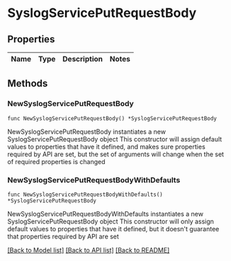 # SyslogServicePutRequestBody

## Properties

Name | Type | Description | Notes
------------ | ------------- | ------------- | -------------

## Methods

### NewSyslogServicePutRequestBody

`func NewSyslogServicePutRequestBody() *SyslogServicePutRequestBody`

NewSyslogServicePutRequestBody instantiates a new SyslogServicePutRequestBody object
This constructor will assign default values to properties that have it defined,
and makes sure properties required by API are set, but the set of arguments
will change when the set of required properties is changed

### NewSyslogServicePutRequestBodyWithDefaults

`func NewSyslogServicePutRequestBodyWithDefaults() *SyslogServicePutRequestBody`

NewSyslogServicePutRequestBodyWithDefaults instantiates a new SyslogServicePutRequestBody object
This constructor will only assign default values to properties that have it defined,
but it doesn't guarantee that properties required by API are set


[[Back to Model list]](../README.md#documentation-for-models) [[Back to API list]](../README.md#documentation-for-api-endpoints) [[Back to README]](../README.md)


